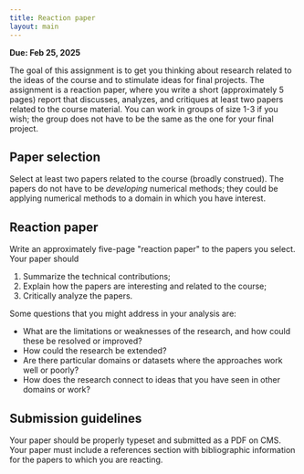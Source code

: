 ```yaml
---
title: Reaction paper
layout: main
---
```


**Due: Feb 25, 2025**

The goal of this assignment is to get you thinking about research
related to the ideas of the course and to stimulate ideas for final
projects.  The assignment is a reaction paper, where you write a short
(approximately 5 pages) report that discusses, analyzes, and critiques
at least two papers related to the course material.  You can work in
groups of size 1-3 if you wish; the group does not have to be the same
as the one for your final project.

## Paper selection

Select at least two papers related to the course (broadly construed).
The papers do not have to be *developing* numerical methods; they could
be applying numerical methods to a domain in which you have interest.

## Reaction paper

Write an approximately five-page "reaction paper" to the papers you
select.  Your paper should

1. Summarize the technical contributions;
2. Explain how the papers are interesting and related to the course;
3. Critically analyze the papers.

Some questions that you might address in your analysis are:

- What are the limitations or weaknesses of the research, and how
  could these be resolved or improved?
- How could the research be extended?
- Are there particular domains or datasets where the approaches work
  well or poorly?
- How does the research connect to ideas that you have seen in other
  domains or work?

## Submission guidelines

Your paper should be properly typeset and submitted as a PDF on CMS.
Your paper must include a references section with bibliographic
information for the papers to which you are reacting.

